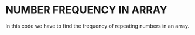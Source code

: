 # NUMBER FREQUENCY IN ARRAY
In this code we have to find the frequency of repeating numbers in an array.
